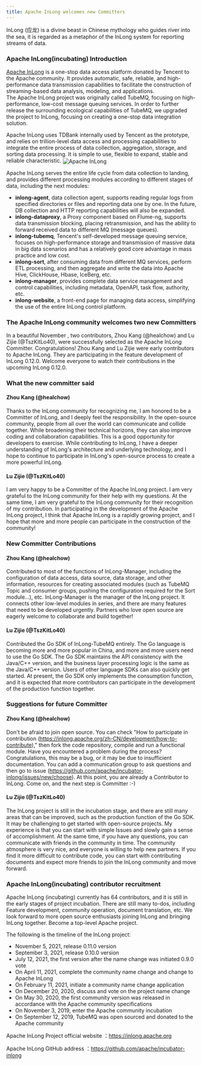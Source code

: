 ```yaml
---
title: Apache InLong welcomes new Committers
---
```


InLong (应龙) is a divine beast in Chinese mythology who guides river into the sea, it is regarded as a metaphor of the InLong system for reporting streams of data.

### Apache InLong(incubating) Introduction

[Apache InLong](https://inlong.apache.org) is a one-stop data access platform donated by Tencent to the Apache community.  It provides automatic,  safe,  reliable,  and high-performance data transmission capabilities to facilitate the construction of streaming-based data analysis,  modeling,  and applications.  
The Apache InLong project was originally called TubeMQ,  focusing on high-performance,  low-cost message queuing services.  In order to further release the surrounding ecological capabilities of TubeMQ,  we upgraded the project to InLong,  focusing on creating a one-stop data integration solution.

Apache InLong uses TDBank internally used by Tencent as the prototype,  and relies on trillion-level data access and processing capabilities to integrate the entire process of data collection,  aggregation,  storage,  and sorting data processing.  It is simple to use,  flexible to expand,  stable and reliable characteristic.
<img src="/img/inlong-structure-en.png" align="center" alt="Apache InLong"/>

Apache InLong serves the entire life cycle from data collection to landing,  and provides different processing modules according to different stages of data,  including the next modules:

- **inlong-agent**,  data collection agent, supports reading regular logs from specified directories or files and reporting data one by one.  In the future,  DB collection and HTTP reporting capabilities will also be expanded.
- **inlong-dataproxy**,  a Proxy component based on Flume-ng,  supports data transmission blocking,  placing retransmission, and has the ability to forward received data to different MQ (message queues).
- **inlong-tubemq**,  Tencent's self-developed message queuing service,  focuses on high-performance storage and transmission of massive data in big data scenarios and has a relatively good core advantage in mass practice and low cost.
- **inlong-sort**,  after consuming data from different MQ services,  perform ETL processing,  and then aggregate and write the data into Apache Hive, ClickHouse,  Hbase,  IceBerg,  etc.
- **inlong-manager**, provides complete data service management and control capabilities,  including metadata,  OpenAPI,  task flow,  authority,  etc.
- **inlong-website**, a front-end page for managing data access,  simplifying the use of the entire InLong control platform.

### The Apache InLong community welcomes two new Committers

In a beautiful November , two contributors, Zhou Kang (@healchow) and Lu Zijie (@TszKitLo40), were successfully selected as the Apache InLong Committer. Congratulations!
Zhou Kang and Lu Zijie were early contributors to Apache InLong. They are participating in the feature development of InLong 0.12.0. Welcome everyone to watch their contributions in the upcoming InLong 0.12.0.

### What the new committer said

#### Zhou Kang (@healchow)

Thanks to the InLong community for recognizing me, I am honored to be a Committer of InLong, and I deeply feel the responsibility.
In the open-source community, people from all over the world can communicate and collide together. While broadening their technical horizons, they can also improve coding and collaboration capabilities. This is a good opportunity for developers to exercise.
While contributing to InLong, I have a deeper understanding of InLong's architecture and underlying technology, and I hope to continue to participate in InLong's open-source process to create a more powerful InLong.

#### Lu Zijie (@TszKitLo40)

I am very happy to be a Committer of the Apache InLong project. I am very grateful to the InLong community for their help with my questions. At the same time, I am very grateful to the InLong community for their recognition of my contribution.
In participating in the development of the Apache InLong project, I think that Apache InLong is a rapidly growing project, and I hope that more and more people can participate in the construction of the community!

### New Committer Contributions

#### Zhou Kang (@healchow)

Contributed to most of the functions of InLong-Manager, including the configuration of data access, data source, data storage, and other information, resources for creating associated modules (such as TubeMQ Topic and consumer groups, pushing the configuration required for the Sort module...), etc.
InLong-Manager is the manager of the InLong project. It connects other low-level modules in series, and there are many features that need to be developed urgently. Partners who love open source are eagerly welcome to collaborate and build together!

#### Lu Zijie (@TszKitLo40)

Contributed the Go SDK of InLong-TubeMQ entirely. The Go language is becoming more and more popular in China, and more and more users need to use the Go SDK.
The Go SDK maintains the API consistency with the Java/C++ version, and the business layer processing logic is the same as the Java/C++ version. Users of other language SDKs can also quickly get started.
At present, the Go SDK only implements the consumption function, and it is expected that more contributors can participate in the development of the production function together.

### Suggestions for future Committer

#### Zhou Kang (@healchow)

Don't be afraid to join open source. You can check "How to participate in contribution (https://inlong.apache.org/zh-CN/development/how-to-contribute)," then fork the code repository, compile and run a functional module.
Have you encountered a problem during the process? Congratulations, this may be a bug, or it may be due to insufficient documentation. You can add a communication group to ask questions and then go to issue (https://github.com/apache/incubator-inlong/issues/new/choose).
At this point, you are already a Contributor to InLong. Come on, and the next step is Committer :-)

#### Lu Zijie (@TszKitLo40)

The InLong project is still in the incubation stage, and there are still many areas that can be improved, such as the production function of the Go SDK. It may be challenging to get started with open-source projects. My experience is that you can start with simple Issues and slowly gain a sense of accomplishment.
At the same time, if you have any questions, you can communicate with friends in the community in time. The community atmosphere is very nice, and everyone is willing to help new partners. If you find it more difficult to contribute code, you can start with contributing documents and expect more friends to join the InLong community and move forward.

### Apache InLong(incubating) contributor recruitment

Apache InLong (incubating) currently has 64 contributors, and it is still in the early stages of project incubation. There are still many to-dos, including Feature development, community operation, document translation, etc. We look forward to more open source enthusiasts joining InLong and bringing InLong together. Become a top-level Apache project.

The following is the timeline of the InLong project:

- November 5, 2021, release 0.11.0 version
- September 3, 2021, release 0.10.0 version
- July 12, 2021, the first version after the name change was initiated 0.9.0 vote
- On April 11, 2021, complete the community name change and change to Apache InLong
- On February 11, 2021, initiate a community name change application
- On December 20, 2020, discuss and vote on the project name change
- On May 30, 2020, the first community version was released in accordance with the Apache community specifications
- On November 3, 2019, enter the Apache community incubation
- On September 12, 2019, TubeMQ was open sourced and donated to the Apache community

Apache InLong Project official website ：https://inlong.apache.org

Apache InLong GitHub address ：https://github.com/apache/incubator-inlong
